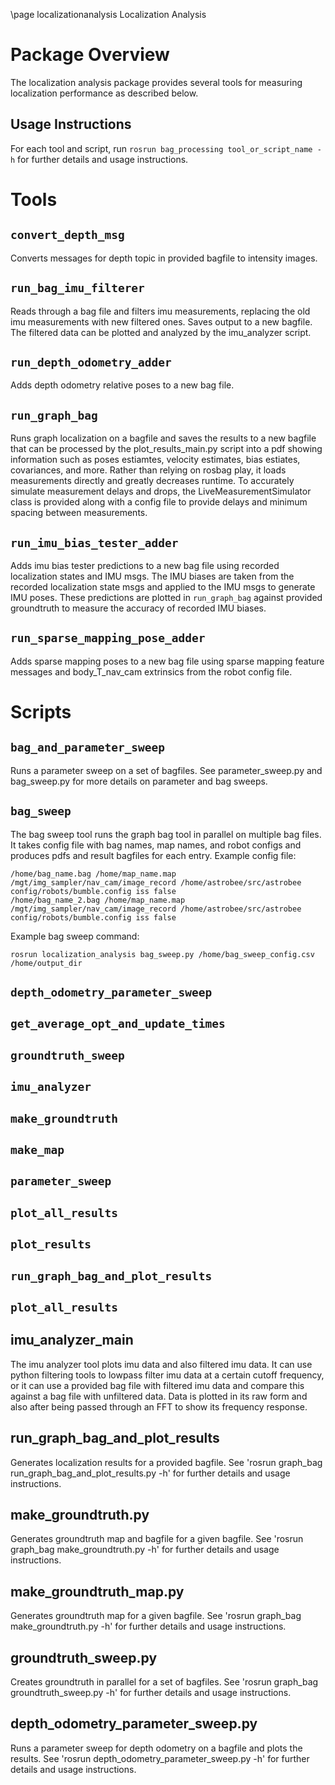 \page localizationanalysis Localization Analysis

# Package Overview
The localization analysis package provides several tools for measuring localization performance as described below.

## Usage Instructions
For each tool and script, run `rosrun bag_processing tool_or_script_name -h` for further details and 
usage instructions.

# Tools
## `convert_depth_msg`
Converts messages for depth topic in provided bagfile to intensity images.

## `run_bag_imu_filterer`
Reads through a bag file and filters imu measurements, replacing the old imu measurements with new filtered ones.
Saves output to a new bagfile. The filtered data can be plotted and analyzed by the imu\_analyzer script.

## `run_depth_odometry_adder`
Adds depth odometry relative poses to a new bag file.

## `run_graph_bag`
Runs graph localization on a bagfile and saves the results to a new bagfile that can be processed by the plot_results_main.py script into a pdf showing information such as poses estiamtes, velocity estimates, bias estiates, covariances, and more.
Rather than relying on rosbag play, it loads measurements directly and greatly decreases runtime.  To accurately simulate measurement delays and drops, the LiveMeasurementSimulator class is provided along with a config file to provide delays and minimum spacing between measurements. 

## `run_imu_bias_tester_adder`
Adds imu bias tester predictions to a new bag file using recorded localization states and IMU msgs.
The IMU biases are taken from the recorded localization state msgs and applied to the IMU msgs to generate 
IMU poses.
These predictions are plotted in `run_graph_bag` against provided groundtruth to measure the accuracy of 
recorded IMU biases.

## `run_sparse_mapping_pose_adder`
Adds sparse mapping poses to a new bag file using sparse mapping feature messages and body_T_nav_cam extrinsics from the robot config file.

# Scripts
## `bag_and_parameter_sweep`
Runs a parameter sweep on a set of bagfiles.  See parameter_sweep.py and bag_sweep.py for more details
on parameter and bag sweeps.

## `bag_sweep`
The bag sweep tool runs the graph bag tool in parallel on multiple bag files.  It takes config file with bag names, map names, and robot configs and produces pdfs and result bagfiles for each entry.
Example config file:   
```
/home/bag_name.bag /home/map_name.map /mgt/img_sampler/nav_cam/image_record /home/astrobee/src/astrobee config/robots/bumble.config iss false  
/home/bag_name_2.bag /home/map_name.map /mgt/img_sampler/nav_cam/image_record /home/astrobee/src/astrobee config/robots/bumble.config iss false
```
Example bag sweep command:  
```
rosrun localization_analysis bag_sweep.py /home/bag_sweep_config.csv /home/output_dir
``` 

## `depth_odometry_parameter_sweep`
## `get_average_opt_and_update_times`
## `groundtruth_sweep`
## `imu_analyzer`
## `make_groundtruth`
## `make_map`
## `parameter_sweep`
## `plot_all_results`
## `plot_results`
## `run_graph_bag_and_plot_results`
## `plot_all_results`


## imu\_analyzer\_main
The imu analyzer tool plots imu data and also filtered imu data.  It can use python filtering tools to lowpass filter imu data at a certain cutoff frequency, or it can use a provided bag file with filtered imu data and compare this against a bag file with unfiltered data.  Data is plotted in its raw form and also after being passed through an FFT to show its frequency response.

## run\_graph\_bag\_and\_plot\_results
Generates localization results for a provided bagfile.
See 'rosrun graph\_bag run\_graph\_bag\_and\_plot\_results.py -h'
for further details and usage instructions.

## make\_groundtruth.py
Generates groundtruth map and bagfile for a given bagfile.
See 'rosrun graph\_bag make\_groundtruth.py -h'
for further details and usage instructions.

## make\_groundtruth\_map.py
Generates groundtruth map for a given bagfile.
See 'rosrun graph\_bag make\_groundtruth.py -h'
for further details and usage instructions.

## groundtruth\_sweep.py
Creates groundtruth in parallel for a set of bagfiles.
See 'rosrun graph\_bag groundtruth\_sweep.py -h'
for further details and usage instructions.

## depth\_odometry\_parameter\_sweep.py
Runs a parameter sweep for depth odometry on a bagfile and plots the results.
See 'rosrun depth\_odometry\_parameter\_sweep.py -h'
for further details and usage instructions.
